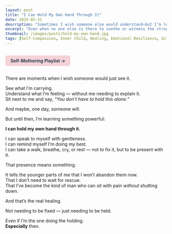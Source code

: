 ```yaml
---
layout: post
title: "I Can Hold My Own Hand Through It"
date: 2025-05-31
description: "Sometimes I wish someone else would understand—but I’m learning I can show up for myself first."
excerpt: "Even when no one else is there to soothe or witness the struggle, I’m learning that I can hold my own hand — and that’s enough."
thumbnail: /images/posts/hold-my-own-hand.jpg
tags: [Self-Compassion, Inner Child, Healing, Emotional Resilience, Solitude]
---
```


<a href="https://music.youtube.com/playlist?list=PLuO5E1rh5RqIzePJeOjdXo62gwnYJ748_&si=NvtF0mzI9Sx2IoPu&shuffle=1" 
   target="_blank" 
   class="back-button"
   style="display:inline-block; margin: 1rem auto; background-color: #F4D3D8; color: #1A2D41; padding: 0.5rem 1rem; border-radius: 6px; font-weight: 600; text-decoration: none;">
  Self‑Mothering Playlist →
</a>

There are moments when I wish someone would just see it.

See what I’m carrying.  
Understand what I’m feeling — without me needing to explain it.  
Sit next to me and say, *“You don’t have to hold this alone.”*

And maybe, one day, someone will.

But until then, I’m learning something powerful:

**I can hold my own hand through it.**

I can speak to myself with gentleness.  
I can remind myself I’m doing my best.  
I can take a walk, breathe, cry, or rest — not to fix it, but to be present with it.

That presence means something.

It tells the younger parts of me that I won’t abandon them now.  
That I don’t need to wait for rescue.  
That I’ve become the kind of man who can sit with pain *without* shutting down.

And that’s the real healing.

Not needing to be fixed — just needing to be held.

Even if I’m the one doing the holding.  
**Especially** then.
